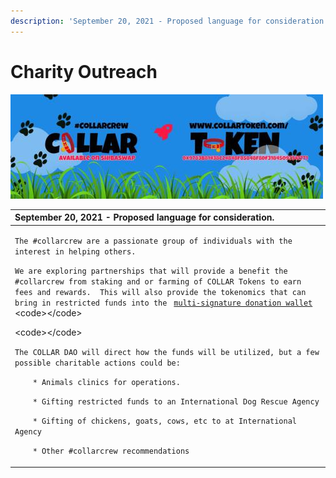 ```yaml
---
description: 'September 20, 2021 - Proposed language for consideration.'
---
```


# Charity Outreach

![](../../.gitbook/assets/1080x360.jpg)

<table>
  <thead>
    <tr>
      <th style="text-align:left">September 20, 2021 - Proposed language for consideration.</th>
    </tr>
  </thead>
  <tbody>
    <tr>
      <td style="text-align:left">
        <p><code>The #collarcrew are a passionate group of individuals with the interest in helping others.</code>
        </p>
        <p><code>We are exploring partnerships that will provide a benefit the #collarcrew from staking and or farming of COLLAR Tokens to earn fees and rewards.  This will also provide the tokenomics that can bring in restricted funds into the </code>
          <a
          href="../../financial-oversight/financial-oversight/multi-signature-donation-wallet.md"><code>multi-signature donation wallet</code>
            </a>&lt;code&gt;&lt;/code&gt;</p>
        <p>&lt;code&gt;&lt;/code&gt;</p>
        <p><code>The COLLAR DAO will direct how the funds will be utilized, but a few possible charitable actions could be:</code>
        </p>
        <p><code>    * Animals clinics for operations.</code>
        </p>
        <p><code>    * Gifting restricted funds to an International Dog Rescue Agency</code>
        </p>
        <p><code>    * Gifting of chickens, goats, cows, etc to at International Agency</code>
        </p>
        <p><code>    * Other #collarcrew recommendations</code>
        </p>
      </td>
    </tr>
  </tbody>
</table>

